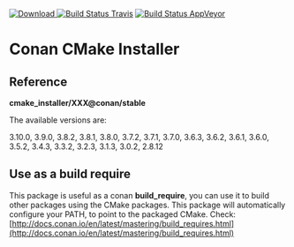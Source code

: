 [![Download](https://api.bintray.com/packages/conan-community/conan/cmake_installer%3Aconan/images/download.svg) ](https://bintray.com/conan-community/conan/cmake_installer%3Aconan/_latestVersion)
[![Build Status Travis](https://travis-ci.org/conan-community/conan-cmake-installer.svg)](https://travis-ci.org/conan-community/conan-cmake-installer)
[![Build Status AppVeyor](https://ci.appveyor.com/api/projects/status/github/conan-community/conan-cmake-installer?svg=true)](https://ci.appveyor.com/project/ConanCIintegration/conan-cmake-installer)

# Conan CMake Installer

## Reference

**cmake_installer/XXX@conan/stable**

The available versions are:

   3.10.0, 3.9.0, 3.8.2, 3.8.1, 3.8.0, 3.7.2, 3.7.1, 3.7.0, 3.6.3, 3.6.2, 3.6.1, 3.6.0, 3.5.2, 3.4.3, 3.3.2, 3.2.3, 3.1.3, 3.0.2, 2.8.12

## Use as a build require

  This package is useful as a conan **build_require**, you can use it to build other packages using the CMake packages.
  This package will automatically configure your PATH, to point to the packaged CMake.
  Check: [http://docs.conan.io/en/latest/mastering/build_requires.html](http://docs.conan.io/en/latest/mastering/build_requires.html)



